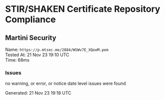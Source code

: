# STIR/SHAKEN Certificate Repository Compliance

## Martini Security

Name: `https://p.mtsec.me/2884/WSWv7E_XQoeM.pem`\
Tested At: 21 Nov 23 19:10 UTC\
Time: 68ms

### Issues

no warning, or error, or notice date level issues were found

Generated: 21 Nov 23 19:18 UTC